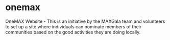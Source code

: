 # onemax
OneMAX Website - This is an initiative by the MAXGala team and volunteers to set up a site where individuals can nominate members of their communities based on the good activities they are doing locally.

